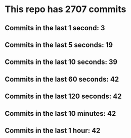 # This repo has 2707 commits

## Commits in the last 1 second: 3
## Commits in the last 5 seconds: 19
## Commits in the last 10 seconds: 39
## Commits in the last 60 seconds: 42
## Commits in the last 120 seconds: 42
## Commits in the last 10 minutes: 42
## Commits in the last 1 hour: 42
